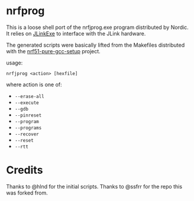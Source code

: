 nrfprog
====

This is a loose shell port of the nrfjprog.exe program distributed by Nordic.
It relies on [JLinkExe](https://www.segger.com/jlink-software.html) to
interface with the JLink hardware.

The generated scripts were basically lifted from the Makefiles distributed with
the [nrf51-pure-gcc-setup](https://github.com/hlnd/nrf51-pure-gcc-setup)
project.

usage:

```
nrfjprog <action> [hexfile]
```

where action is one of:
 * `--erase-all`
 * `--execute`
 * `--gdb`
 * `--pinreset`
 * `--program`
 * `--programs`
 * `--recover`
 * `--reset`
 * `--rtt`

Credits
====

Thanks to @hlnd for the initial scripts.
Thanks to @ssfrr for the repo this was forked from.
